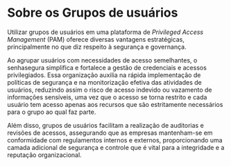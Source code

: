 # Sobre os Grupos de usuários

Utilizar grupos de usuários em uma plataforma de *Privileged Access Management* (PAM) oferece diversas vantagens estratégicas, principalmente no que diz respeito à segurança e governança. 

Ao agrupar usuários com necessidades de acesso semelhantes, o senhasegura simplifica e fortalece a gestão de credenciais e acessos privilegiados. Essa organização auxilia na rápida implementação de políticas de segurança e na monitorização efetiva das atividades de usuários, reduzindo assim o risco de acesso indevido ou vazamento de informações sensíveis, uma vez que o acesso se torna restrito e cada usuário tem acesso apenas aos recursos que são estritamente necessários para o grupo ao qual faz parte. 

Além disso, grupos de usuários facilitam a realização de auditorias e revisões de acessos, assegurando que as empresas mantenham-se em conformidade com regulamentos internos e externos, proporcionando uma camada adicional de segurança e controle que é vital para a integridade e a reputação organizacional.